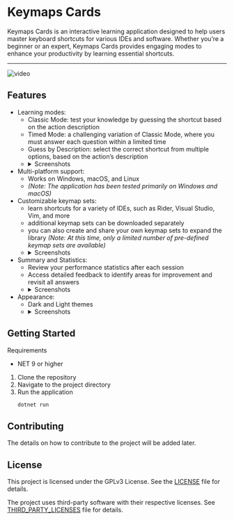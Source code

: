 # Keymaps Cards

Keymaps Cards is an interactive learning application designed to help users master keyboard 
shortcuts for various IDEs and software. Whether you’re a beginner or an expert,
Keymaps Cards provides engaging modes to enhance your productivity by learning essential 
shortcuts.

---

<p align="center">
 
 ![video](https://github.com/user-attachments/assets/bc0983ec-ef15-4543-a241-702f60f5cdaf)
</p>

## Features

* Learning modes:
  * Classic Mode: test your knowledge by guessing the shortcut based on the action description
  * Timed Mode: a challenging variation of Classic Mode, where you must answer each question within a limited time
  * Guess by Description: select the correct shortcut from multiple options, based on the action’s description
  * <details>
     <summary>Screenshots</summary>
      <img src="https://github.com/user-attachments/assets/532ce743-ee36-4604-88e2-e514bb055a25" 
        width=350 alt="classic mode"/>
      <img src="https://github.com/user-attachments/assets/3a6853e9-5db8-4326-8f93-49999702c472" 
         width=350 alt="timed mode" />
      <img src="https://github.com/user-attachments/assets/e3d6c4f0-d7e5-4e0a-86cf-66ed95cac809" 
        width=350 alt="keymap mode" />
      <img src="https://github.com/user-attachments/assets/eb667f32-80b5-4f8c-94e1-7bd9f40c94fc" 
        width=350 alt="action mode" />
    </details>
* Multi-platform support:
  * Works on Windows, macOS, and Linux 
  * _(Note: The application has been tested primarily on Windows and macOS)_
* Customizable keymap sets:
  * learn shortcuts for a variety of IDEs, such as Rider, Visual Studio, Vim, and more
  * additional keymap sets can be downloaded separately 
  * you can also create and share your own keymap sets to expand the library _(Note: At this time, only a limited number of pre-defined keymap sets are available)_
  * <details>
     <summary>Screenshots</summary>
      <img src="https://github.com/user-attachments/assets/3e0371ae-08d2-4519-8e52-80ffad0601ab" 
        width=350 alt="keymaps_manager"/>
    </details>
* Summary and Statistics:
  * Review your performance statistics after each session 
  * Access detailed feedback to identify areas for improvement and revisit all answers
  * <details>
     <summary>Screenshots</summary>
      <img src="https://github.com/user-attachments/assets/b498342a-e47e-422d-8101-e3b9d05ea510" 
        width=350 alt="statistics"/>
    </details>
* Appearance:
  * Dark and Light themes
  * <details>
     <summary>Screenshots</summary>
      <img src="https://github.com/user-attachments/assets/264dbd44-049e-4d01-beeb-ae68fe2e4109" 
        width=350 alt="dark theme"/>
      <img src="https://github.com/user-attachments/assets/eb1417f4-2f72-4752-9331-29b0763109ce" 
        width=350 alt="light theme"/>
    </details>


## Getting Started

Requirements
- NET 9 or higher

1. Clone the repository
2. Navigate to the project directory
3. Run the application
    ```bash
   dotnet run
   ```
   

## Contributing

The details on how to contribute to the project will be added later.


## License

This project is licensed under the GPLv3 License. See the [LICENSE](LICENSE.md) file for details.

The project uses third-party software with their respective licenses. See [THIRD_PARTY_LICENSES](THIRD_PARTY_LICENSES.md) file for details.
